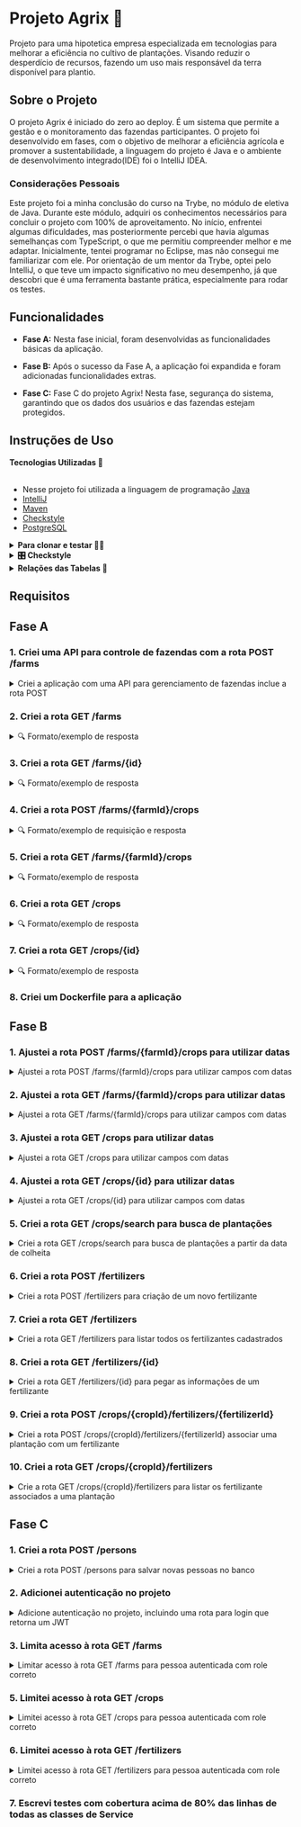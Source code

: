 # Projeto Agrix 🚀

Projeto para uma hipotetica empresa especializada em tecnologias para melhorar a eficiência no cultivo de plantações. Visando reduzir o desperdício de recursos, fazendo um uso mais responsável da terra disponível para plantio.

## Sobre o Projeto

O projeto Agrix é iniciado do zero ao deploy. É um sistema que permite a gestão e o monitoramento das fazendas participantes. O projeto foi desenvolvido em fases, com o objetivo de melhorar a eficiência agrícola e promover a sustentabilidade, a linguagem do projeto é Java e o ambiente de desenvolvimento integrado(IDE) foi o IntelliJ IDEA.

### Considerações Pessoais

Este projeto foi a minha conclusão do curso na Trybe, no módulo de eletiva de Java. Durante este módulo, adquiri os conhecimentos necessários para concluir o projeto com 100% de aproveitamento. No início, enfrentei algumas dificuldades, mas posteriormente percebi que havia algumas semelhanças com TypeScript, o que me permitiu compreender melhor e me adaptar. Inicialmente, tentei programar no Eclipse, mas não consegui me familiarizar com ele. Por orientação de um mentor da Trybe, optei pelo IntelliJ, o que teve um impacto significativo no meu desempenho, já que descobri que é uma ferramenta bastante prática, especialmente para rodar os testes.

## Funcionalidades

- **Fase A:** Nesta fase inicial, foram desenvolvidas as funcionalidades básicas da aplicação.

- **Fase B:** Após o sucesso da Fase A, a aplicação foi expandida e foram adicionadas funcionalidades extras.

- **Fase C:** Fase C do projeto Agrix! Nesta fase, segurança do sistema, garantindo que os dados dos usuários e das fazendas estejam protegidos.

## Instruções de Uso

<summary><strong>Tecnologias Utilizadas 📖 </strong></summary><br />

- Nesse projeto foi utilizada a linguagem de programação [Java](https://docs.oracle.com/en/java/)
- [IntelliJ](https://www.jetbrains.com/idea/download/)
- [Maven](https://maven.apache.org/)
- [Checkstyle](https://checkstyle.sourceforge.io/)
- [PostgreSQL](https://www.postgresql.org/docs/)
  
<details><summary><strong>Para clonar e testar 👩‍🎓 </strong></summary><br />

  obs: Para instalar as depedências e rodar o projeto é necessário ter instalado na sua máquina o Java e o Maven!

1. Clone o repositório
* `git clone git@github.com:georgia-rocha/project-agrix-java.git`
  
2. Entre na pasta do repositório que você acabou de clonar:
 * `cd project-agrix-java`
   
3. Instale as dependências:
* `mvn install -DskipTests`

4. Testar a Aplicação:
   
- todos os testes
  * `mvn test`

- testes por classe
  * `mvn test -Dtest="TestClassName"`

</details>
  
<details>
<summary><strong>🎛 Checkstyle</strong></summary>

Para garantir a qualidade do código, utilizei nesse projeto o `Checkstyle`. Assim, o código
está alinhado às boas práticas de desenvolvimento, sendo mais legível e de fácil manutenção!
Para poder rodar o `Checkstyle`, certifique-se de ter executado o comando `mvn install` dentro do
repositório.

Para rodá-los localmente no repositório, execute os comandos abaixo:

```bash
mvn checkstyle:check
```

Se a análise do `Checkstyle` encontrar problemas no código, tais problemas serão mostrados no
seu terminal. Se não houver problema no código, nada será impresso no seu terminal.

</details>

<details>
<summary><strong>Relações das Tabelas 📑 </strong></summary>
  
  ![Modelo de tabelas](agrix-tabelas-fase-a-1.png)
  
Temos as seguintes tabelas:
- `farm`: representa uma fazenda
- `crop`: representa uma plantação, e está em relacionamento `n:1` ("muitos para um") com a tabela `farm`
  - Esta tabela recebeu alguns campos a mais, que guardam datas, e que precisarão ser considerados durante o desenvolvimento da Fase B.
- `fertilizer`: esta nova tabela representa um fertilizante, e está em um relacionamento `n:n` ("muitos para muitos") com a tabela `crop`. Esse relacionamento é realizado através da tabela `crop_fertilizer`.

</details>

## Requisitos

## Fase A

### 1. Criei uma API para controle de fazendas com a rota POST /farms

<details>
  <summary>Criei a aplicação com uma API para gerenciamento de fazendas inclue a rota POST</summary><br />

Neste requisito, criei a base para gerenciamento de fazendas da API, utilizando
Spring, Spring Boot, Spring Web e Spring Data.

Criei a primeira rota:

- `/farms` (`POST`)
    - Receber via corpo do POST os dados de uma fazenda 
    - Salvar uma nova fazenda a partir dos dados recebidos
    - Em caso de sucesso:
        - Retorna o status HTTP 201 (CREATED)
        - Retorna os dados da fazenda criada. O `id` da fazenda deve estar incluso na resposta.
<details>
  <summary>🔍 Formato/exemplo de requisição e resposta</summary><br />

Exemplo de requisição:
```json
{
  "name": "Fazendinha",
  "size": 5
}
```

Exemplo de resposta:

```json
{
  "id": 1,
  "name": "Fazendinha",
  "size": 5
}
```
</details>
</details>

### 2. Criei a rota GET /farms

<details>
  <summary>🔍 Formato/exemplo de resposta</summary><br />

- Retornar uma lista de todas as fazendas. O `id` da fazenda deve estar
      incluso na resposta.
  
Exemplo de resposta:

```json
[
  {
    "id": 1,
    "name": "Fazendinha",
    "size": 5.0
  },
  {
    "id": 2,
    "name": "Fazenda do Júlio",
    "size": 2.5
  }
]
```

</details>

### 3. Criei a rota GET /farms/{id}

<details>
  <summary>🔍 Formato/exemplo de resposta</summary><br />

  - `/farms/{id}` (`GET`):
    - Recebe um `id` pelo caminho da rota e retorna a fazenda com esse `id`. O `id` da
      fazenda está incluso na resposta.
    - Caso não exista uma fazenda com esse `id`, a rota retorna o status HTTP 404 com a
      mensagem `Fazenda não encontrada!` no corpo da resposta.

Exemplo de resposta para a rota `/farms/3` (supondo que exista uma fazenda com `id = 3`):

```json
{
  "id": 3,
  "name": "My Cabbages!",
  "size": 3.49
}
```

</details>

### 4. Criei a rota POST /farms/{farmId}/crops

<details>
  <summary>🔍 Formato/exemplo de requisição e resposta</summary><br />

- `/farms/{farmId}/crops` (`POST`)
    - Recebe o `id` da fazenda pelo caminho da rota (representado aqui por `farmId` apenas para diferenciar da plantação)
    - Recebe via corpo do POST os dados da plantação
    - Salva a nova plantação a partir dos dados recebidos, associada à fazenda com o ID
      recebido
    - Em caso de sucesso:
        - Retorna o status HTTP 201 (CREATED)
        - Retorna os dados da plantação criada. A resposta inclui o `id` da plantação e
          o `id` da fazenda, mas não inclui os dados da fazenda.
    - Caso não exista uma fazenda com o `id` passado, a rota retorna o status HTTP 404 com a
      mensagem `Fazenda não encontrada!` no corpo da resposta.

Exemplo de requisição na rota `/farms/1/crops` (supondo que exista uma fazenda com `id = 1`):

```json
{
  "name": "Couve-flor",
  "plantedArea": 5.43
}
```

Exemplo de resposta:

```json
{
  "id": 1,
  "name": "Couve-flor",
  "plantedArea": 5.43,
  "farmId": 1
}
```

Note que o `id` da resposta se refere à plantação, e que o da fazenda está em `farmId`.

</details>


### 5. Criei a rota GET /farms/{farmId}/crops

<details>
  <summary>🔍 Formato/exemplo de resposta</summary><br />

- `/farms/{farmId}/crops` (`GET`):
    - Recebe o `id` de uma fazenda pelo caminho
    - Retorna uma lista com todas as plantações associadas à fazenda
    - Caso não exista uma fazenda com esse `id`, a rota retorna o status HTTP 404 com a
      mensagem `Fazenda não encontrada!` no corpo da resposta.
      
Exemplo de resposta para a rota `/farms/1/crops` (supondo que exista uma fazenda com `id = 1`):

```json
[
  {
    "id": 1,
    "name": "Couve-flor",
    "plantedArea": 5.43,
    "farmId": 1
  },
  {
    "id": 2,
    "name": "Alface",
    "plantedArea": 21.3,
    "farmId": 1
  }
]
```

</details>

### 6. Criei a rota GET /crops

<details>
  <summary>🔍 Formato/exemplo de resposta</summary><br />

- `/crops` (`GET`)
    - Retorna uma lista de todas as plantações cadastradas. A resposta deve incluir o `id` de
      cada plantação e o `id` da fazenda associada, mas não inclui os dados da fazenda.

```json
[
  {
    "id": 1,
    "name": "Couve-flor",
    "plantedArea": 5.43,
    "farmId": 1
  },
  {
    "id": 2,
    "name": "Alface",
    "plantedArea": 21.3,
    "farmId": 1
  },
  {
    "id": 3,
    "name": "Tomate",
    "plantedArea": 1.9,
    "farmId": 2
  }
]
```

</details>

### 7. Criei a rota GET /crops/{id}

<details>
  <summary>🔍 Formato/exemplo de resposta</summary><br />

- `/crops/{id}` (`GET`):
    - Recebe o `id` de uma plantação pelo caminho da rota
    - Caso exista a plantação com o `id` recebido, retorna os dados da plantação. A resposta
      inclui o `id` de cada plantação e o `id` da fazenda associada, mas não inclui os
      dados da fazenda.
    - Caso não exista uma plantação com o `id` passado, a rota retorna o status HTTP 404 com a
      mensagem `Plantação não encontrada!` no corpo da resposta.

Exemplo de resposta para a rota `/crops/3` (supondo que exista uma plantação com `id = 3`:

```json
{
  "id": 3,
  "name": "Tomate",
  "plantedArea": 1.9,
  "farmId": 2
}
```

</details>

### 8. Criei um Dockerfile para a aplicação

## Fase B

### 1. Ajustei a rota POST /farms/{farmId}/crops para utilizar datas

<details>
  <summary>Ajustei a rota POST /farms/{farmId}/crops para utilizar campos com datas</summary><br />

- `/farms/{farmId}/crops` (`POST`)
    - Recebe o `id` da fazenda pelo caminho da rota (representado por `farmId` apenas para diferenciar da plantação)
    - Receber via corpo do POST os dados da plantação 
    - Salvar a nova plantação a partir dos dados recebidos, associada à fazenda com o ID
      recebido
    - em caso de sucesso, deve:
        - retorna o status HTTP 201 (CREATED)
        - retorna os dados da plantação criada. A resposta inclui o `id` da plantação e
          o `id` da fazenda, mas não inclui os dados da fazenda.
    - caso não exista uma fazenda com o `id` passado, a rota retorna o status HTTP 404 com a
      mensagem `Fazenda não encontrada!` no corpo da resposta.

Inclui dois atributos novos (descritos no diagrama atualizado das tabelas):
- `plantedDate`, representando a data em que a plantação foi semeada
- `harvestDate`, representando a data em que a plantação foi ou está prevista para ser colhida

As datas são recebidas e retornadas no formato ISO (`YYYY-MM-DD`).

<details>
  <summary>🔍 Formato/exemplo de requisição e resposta</summary><br />

Exemplo de requisição na rota `/farms/1/crops` (supondo que exista uma fazenda com `id = 1`):

```json
{
  "name": "Couve-flor",
  "plantedArea": 5.43,
  "plantedDate": "2022-12-05",
  "harvestDate": "2023-06-08"
}
```

Exemplo de resposta:

```json
{
  "id": 1,
  "name": "Couve-flor",
  "plantedArea": 5.43,
  "plantedDate": "2022-12-05",
  "harvestDate": "2023-06-08",
  "farmId": 1
}
```

</details>

</details>

### 2. Ajustei a rota GET /farms/{farmId}/crops para utilizar datas

<details>
  <summary>Ajustei a rota GET /farms/{farmId}/crops para utilizar campos com datas</summary><br />

Da mesma forma que no requisito 2, inclui os campos com datas na resposta deste requisito.

A definição original da rota é:
- `/farms/{farmId}/crops` (`GET`):
    - Receber o `id` de uma fazenda pelo caminho
    - Retornar uma lista com todas as plantações associadas à fazenda
    - Caso não exista uma fazenda com esse `id`, a rota retorna o status HTTP 404 com a
      mensagem `Fazenda não encontrada!` no corpo da resposta.

Os campos novos incluídos são os mesmos do requisito anterior.

<details>
  <summary>🔍 Formato/exemplo de resposta</summary><br />

Exemplo de resposta para a rota `/farms/1/crops` (supondo que exista uma fazenda com `id = 1`):

```json
[
  {
    "id": 1,
    "name": "Couve-flor",
    "plantedArea": 5.43,
    "plantedDate": "2022-12-05",
    "harvestDate": "2023-06-08",
    "farmId": 1
  },
  {
    "id": 2,
    "name": "Alface",
    "plantedArea": 21.3,
    "plantedDate": "2022-02-15",
    "harvestDate": "2023-02-20",
    "farmId": 1
  }
]
```

</details>

</details>

### 3. Ajustei a rota GET /crops para utilizar datas

<details>
  <summary>Ajustei a rota GET /crops para utilizar campos com datas</summary><br />

A definição original da rota é:
- `/crops` (`GET`)
    - Retorna uma lista de todas as plantações cadastradas. A resposta inclui o `id` de
      cada plantação e o `id` da fazenda associada, mas não inclui os dados da fazenda.

Os campos novos incluídos são os mesmos do requisito anterior.

<details>
  <summary>🔍 Formato/exemplo de resposta</summary><br />

```json
[
  {
    "id": 1,
    "name": "Couve-flor",
    "plantedArea": 5.43,
    "plantedDate": "2022-02-15",
    "harvestDate": "2023-02-20",
    "farmId": 1
  },
  {
    "id": 2,
    "name": "Alface",
    "plantedArea": 21.3,
    "plantedDate": "2022-02-15",
    "harvestDate": "2023-02-20",
    "farmId": 1
  },
  {
    "id": 3,
    "name": "Tomate",
    "plantedArea": 1.9,
    "plantedDate": "2023-05-22",
    "harvestDate": "2024-01-10",
    "farmId": 2
  }
]
```

</details>

</details>

### 4. Ajustei a rota GET /crops/{id} para utilizar datas

<details>
  <summary>Ajustei a rota GET /crops/{id} para utilizar campos com datas</summary><br />

A definição original da rota é:
- `/crops/{id}` (`GET`):
    - Recebe o `id` de uma plantação pelo caminho da rota
    - Caso exista a plantação com o `id` recebido, é retornado os dados da plantação. A resposta
      inclui o `id` de cada plantação e o `id` da fazenda associada, mas não inclui os
      dados da fazenda.
    - Caso não exista uma plantação com o `id` passado, a rota retorna o status HTTP 404 com a
      mensagem `Plantação não encontrada!` no corpo da resposta.

Os campos novos a serem incluídos são os mesmos do requisito anterior.

<details>
  <summary>🔍 Formato/exemplo de resposta</summary><br />

Exemplo de resposta para a rota `/crops/3` (supondo que exista uma plantação com `id = 3`:

```json
{
  "id": 3,
  "name": "Tomate",
  "plantedArea": 1.9,
  "plantedDate": "2023-05-22",
  "harvestDate": "2024-01-10",
  "farmId": 2
}
```

</details>

</details>


### 5. Criei a rota GET /crops/search para busca de plantações

<details>
  <summary>Criei a rota GET /crops/search para busca de plantações a partir da data de colheita</summary><br />

A rota a ser criada é:
- `/crops/search` (`GET`)
  - Receber dois parâmetros por query string para busca:
    - `start`: data de início
    - `end`: data de fim
  - Retorna uma lista com as plantações nas quais o campo `harvestDate` está entre as data de início e de fim.
    - A comparação das datas está inclusa (ou seja, deve incluir datas que sejam iguais à de início ou à de fim)
  - A resposta inclui o `id` de cada plantação e o `id` da fazenda associada, mas não inclui os dados da fazenda.

<details>
  <summary>🔍 Formato/exemplo de resposta</summary><br />

Exemplo de resposta para a rota `/crops/search?start=2023-01-07&end=2024-01-10`:

```json
[
  {
    "id": 1,
    "name": "Couve-flor",
    "plantedArea": 5.43,
    "plantedDate": "2022-02-15",
    "harvestDate": "2023-02-20",
    "farmId": 1
  },
  {
    "id": 3,
    "name": "Tomate",
    "plantedArea": 1.9,
    "plantedDate": "2023-05-22",
    "harvestDate": "2024-01-10",
    "farmId": 2
  }
]
```

</details>

</details>


### 6. Criei a rota POST /fertilizers

<details>
  <summary>Criei a rota POST /fertilizers para criação de um novo fertilizante</summary><br />

A rota criada é:
- `/fertilizers` (`POST`)
    - Receber via corpo do POST os dados de um fertilizante
    - Salva um novo fertilizante a partir dos dados recebidos
    - Em caso de sucesso:
        - Retorna o status HTTP 201 (CREATED)
        - Retorna os dados do fertilizante criado, incluindo seu `id`

<details>
  <summary>🔍 Formato/exemplo de requisição e resposta</summary><br />

Exemplo de requisição:

```json
{
  "name": "Compostagem",
  "brand": "Feita em casa",
  "composition": "Restos de alimentos"
}
```

Exemplo de resposta:

```json
{
  "id": 1,
  "name": "Compostagem",
  "brand": "Feita em casa",
  "composition": "Restos de alimentos"
}
```

</details>

</details>


### 7. Criei a rota GET /fertilizers

<details>
  <summary>Criei a rota GET /fertilizers para listar todos os fertilizantes cadastrados</summary><br />

<details>
  <summary>🔍 Formato/exemplo de resposta</summary><br />

```json
[
  {
    "id": 1,
    "name": "Compostagem",
    "brand": "Feita em casa",
    "composition": "Restos de alimentos"
  },
  {
    "id": 2,
    "name": "Húmus",
    "brand": "Feito pelas minhocas",
    "composition": "Muitos nutrientes"
  },
  {
    "id": 3,
    "name": "Adubo",
    "brand": "Feito pelas vaquinhas",
    "composition": "Esterco"
  }
]
```
</details>

</details>


### 8. Criei a rota GET /fertilizers/{id}

<details>
  <summary>Criei a rota GET /fertilizers/{id} para pegar as informações de um fertilizante</summary><br />

    - Recebe o `id` de um fertilizante pelo caminho da rota
    - Caso exista o fertilizante com o `id` recebido, deve retorna seus dados, incluindo seu `id`
    - Caso não exista um fertilizante com o `id` passado, a rota retorna o status HTTP 404 com a
      mensagem `Fertilizante não encontrado!` no corpo da resposta.

<details>
  <summary>🔍 Formato/exemplo de resposta</summary><br />

Exemplo de resposta da rota `/fertilizers/3` (supondo que exista um fertilizante com `id = 3`):

```json
{
  "id": 3,
  "name": "Adubo",
  "brand": "Feito pelas vaquinhas",
  "composition": "Esterco"
}
```

</details>

</details>


### 9. Criei a rota POST /crops/{cropId}/fertilizers/{fertilizerId}

<details>
  <summary>Criei a rota POST /crops/{cropId}/fertilizers/{fertilizerId} associar uma plantação com um fertilizante</summary><br />
  
    - Recebe tanto o `id` da plantação quanto o `id` do fertilizante pelo caminho da rota
    - O corpo da requisição é vazio
    - Faz a associação entre o fertilizante e a plantação
    - Em caso de sucesso, retorna o status HTTP 201 (CREATED) com a mensagem `Fertilizante e plantação associados com sucesso!` no corpo da resposta
    - Caso não exista uma plantação com o `id` recebido, a rota retorna o status HTTP 404 com a mensagem `Plantação não encontrada!` no corpo da resposta.
    - Caso não exista um fertilizante com o `id` recebido, a rota retorna o status HTTP 404 com a mensagem `Fertilizante não encontrado!` no corpo da resposta.

<details>
  <summary>🔍 Formato/exemplo de requisição e resposta</summary><br />

Exemplo de resposta para a rota `/crops/1/fertilizers/2` (supondo que exista uma plantação com `id = 1` e um fertilizante com `id = 2`):

```text
Fertilizante e plantação associados com sucesso!
```

</details>

</details>


### 10. Criei a rota GET /crops/{cropId}/fertilizers

<details>
  <summary>Crie a rota GET /crops/{cropId}/fertilizers para listar os fertilizante associados a uma plantação</summary><br />

    - Recebe o `id` de uma plantação pelo caminho
    - Retorna uma lista com todas os fertilizantes associados à plantação
    - Caso não exista uma plantação com o `id` recebido, a rota retorna o status HTTP 404 com a mensagem `Plantação não encontrada!` no corpo da resposta.

<details>
  <summary>🔍 Formato/exemplo de resposta</summary><br />

Exemplo de resposta para a rota `/crops/2/fertilizers` (supondo que exista uma plantação com `id = 2`):

```json
[
  {
    "id": 2,
    "name": "Húmus",
    "brand": "Feito pelas minhocas",
    "composition": "Muitos nutrientes"
  },
  {
    "id": 3,
    "name": "Adubo",
    "brand": "Feito pelas vaquinhas",
    "composition": "Esterco"
  }
]
```

</details>

</details>

## Fase C

### 1. Criei a rota POST /persons

<details>
  <summary>Criei a rota POST /persons para salvar novas pessoas no banco</summary><br />

A definição da rota é:
- `/persons` (`POST`)
    - Recebe no corpo da requisição:
      - `username`
      - `password`
      - `roles` (conforme definido no enum `Role`, disponibilizado com o código)
    - Cria a pessoa com os dados passados
    - Responde com os campos `id`, `username` e `role` (mas não `password`)

<details>
  <summary>🔍 Formato/exemplo de requisição e resposta</summary><br />

Exemplo de requisição na rota POST `/persons`:

```json
{
  "username": "zerocool",
  "password": "senhasecreta",
  "role": "ADMIN"
}
```

Exemplo de resposta:

```json
{
  "id": 1,
  "username": "zerocool",
  "role": "ADMIN"
}
```

</details>

</details>

### 2. Adicionei autenticação no projeto

<details>
  <summary>Adicione autenticação no projeto, incluindo uma rota para login que retorna um JWT</summary><br />

Configurei o Spring Security e implementei no projeto a autenticação por usuário e senha.

1. Garanti acesso público (ou seja, desprotegido) aos endpoints:
    - POST `/persons` 
    - POST `/auth/login` (foi criado no próximo requisito, para permitir login) 
2. Criei a rota POST `/auth/login`:
    - Recebe o `username` e `password` no corpo da requisição
    - Valida os dados passados utilizando as pessoas que foram criadas pela rota `/persons`
    - Caso os dados estejam incorretos, retorna status 403
    - Caso os dados estejam corretos, retorna um campo `token` contendo um JWT gerado

<details>
  <summary>🔍 Formato/exemplo de requisição e resposta</summary><br />

Exemplo de requisição na rota POST `/auth/login` (suppondo que os dados estejam corretos):

```json
{
  "username": "zerocool",
  "password": "senhasecreta"
}
```

Exemplo de resposta:

```json
{
  "token": "eyJhbGciOiJIUzI1NiIsInR5cCI6IkpXVCJ9.eyJpc3MiOiJhZ3JpeCIsInN1YiI6Im1ycm9ib3QiLCJleHAiOjE2ODk5ODY2NTN9.lyha4rMcMhFd_ij-farGCXuJy-1Tun1IpJd5Ot6z_5w"
}
```

</details>

</details>

### 3. Limita acesso à rota GET /farms

<details>
  <summary>Limitar acesso à rota GET /farms para pessoa autenticada com role correto</summary><br />

Neste requisito limitei o acesso à rota GET `/farms` para que apenas uma pessoa autenticada com role `USER`, `MANAGER` ou `ADMIN` possa acessar.

Retorna status 403 caso a pessoa não tenha permissões corretas. Do contrário, a rota retorna a resposta usual.

</details>

### 5. Limitei acesso à rota GET /crops

<details>
  <summary>Limitei acesso à rota GET /crops para pessoa autenticada com role correto</summary><br />

Neste requisito você deve limitei o acesso à rota GET `/crops` para que apenas uma pessoa autenticada com role `MANAGER` ou `ADMIN` possa acessar.

Retorna status 403 caso a pessoa não tenha permissões corretas. Do contrário, a rota retorna a resposta usual.

</details>

### 6. Limitei acesso à rota GET /fertilizers

<details>
  <summary>Limitei acesso à rota GET /fertilizers para pessoa autenticada com role correto</summary><br />

Neste requisito limitei o acesso à rota GET `/fertilizers` para que apenas uma pessoa autenticada com role `ADMIN` possa acessar.

Retorna status 403 caso a pessoa não tenha permissões corretas. Do contrário, a rota retorna a resposta usual.

</details>

### 7. Escrevi testes com cobertura acima de 80% das linhas de todas as classes de Service





